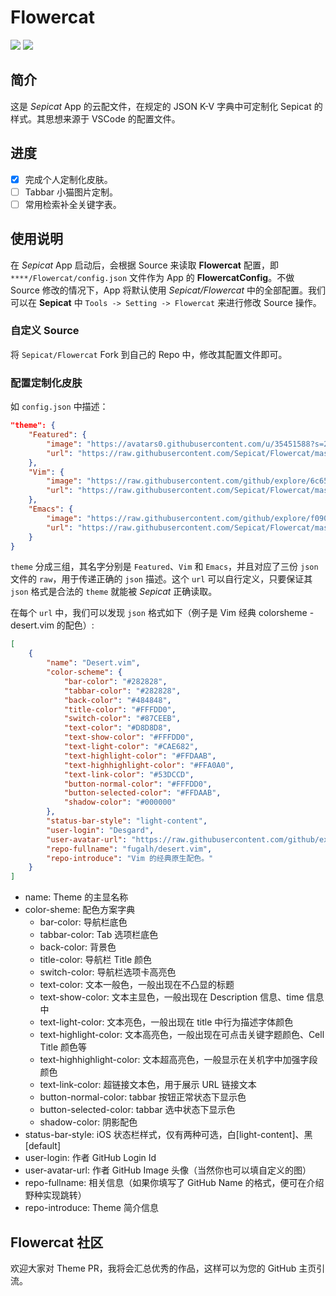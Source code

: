 # Flowercat

![](https://img.shields.io/badge/Sepicat-component-brightgreen.svg)
![](https://img.shields.io/badge/License-GPL--3.0-blue.svg)

## 简介

这是 *Sepicat* App 的云配文件，在规定的 JSON K-V 字典中可定制化 Sepicat 的样式。其思想来源于 VSCode 的配置文件。

## 进度

- [x] 完成个人定制化皮肤。
- [ ] Tabbar 小猫图片定制。
- [ ] 常用检索补全关键字表。

## 使用说明

在 *Sepicat* App 启动后，会根据 Source 来读取 **Flowercat** 配置，即 `****/Flowercat/config.json` 文件作为 App 的 **FlowercatConfig**。不做 Source 修改的情况下，App 将默认使用 *Sepicat/Flowercat* 中的全部配置。我们可以在 **Sepicat** 中 `Tools -> Setting -> Flowercat` 来进行修改 Source 操作。

### 自定义 Source

将 `Sepicat/Flowercat` Fork 到自己的 Repo 中，修改其配置文件即可。

### 配置定制化皮肤

如 `config.json` 中描述：

```json
"theme": {
    "Featured": {
        "image": "https://avatars0.githubusercontent.com/u/35451588?s=200&v=4",
        "url": "https://raw.githubusercontent.com/Sepicat/Flowercat/master/theme.json"
    },
    "Vim": {
        "image": "https://raw.githubusercontent.com/github/explore/6c6508f34230f0ac0d49e847a326429eefbfc030/topics/vim/vim.png",
        "url": "https://raw.githubusercontent.com/Sepicat/Flowercat/master/theme-vim.json"
    },
    "Emacs": {
        "image": "https://raw.githubusercontent.com/github/explore/f090041c611aee2a399eb2591e4f522713f62b50/topics/emacs/emacs.png",
        "url": "https://raw.githubusercontent.com/Sepicat/Flowercat/master/theme-emacs.json"
    }
}
```

`theme` 分成三组，其名字分别是 `Featured`、`Vim` 和 `Emacs`，并且对应了三份 `json` 文件的 `raw`，用于传递正确的 `json` 描述。这个 `url` 可以自行定义，只要保证其 `json` 格式是合法的 `theme` 就能被 *Sepicat* 正确读取。

在每个 `url` 中，我们可以发现 `json` 格式如下（例子是 Vim 经典 colorsheme -
desert.vim 的配色）:

```json
[
    {
        "name": "Desert.vim",
        "color-scheme": {
            "bar-color": "#282828",
            "tabbar-color": "#282828",
            "back-color": "#484848",
            "title-color": "#FFFDD0",
            "switch-color": "#87CEEB",
            "text-color": "#D8D8D8",
            "text-show-color": "#FFFDD0",
            "text-light-color": "#CAE682",
            "text-highlight-color": "#FFDAAB",
            "text-highhighlight-color": "#FFA0A0",
            "text-link-color": "#53DCCD",
            "button-normal-color": "#FFFDD0",
            "button-selected-color": "#FFDAAB",
            "shadow-color": "#000000"
        },
        "status-bar-style": "light-content",
        "user-login": "Desgard",
        "user-avatar-url": "https://raw.githubusercontent.com/github/explore/6c6508f34230f0ac0d49e847a326429eefbfc030/topics/vim/vim.png",
        "repo-fullname": "fugalh/desert.vim",
        "repo-introduce": "Vim 的经典原生配色。"
    }
]
```

* name: Theme 的主显名称
* color-sheme: 配色方案字典
    * bar-color: 导航栏底色
    * tabbar-color: Tab 选项栏底色
    * back-color: 背景色
    * title-color: 导航栏 Title 颜色
    * switch-color: 导航栏选项卡高亮色
    * text-color: 文本一般色，一般出现在不凸显的标题
    * text-show-color: 文本主显色，一般出现在 Description 信息、time 信息中
    * text-light-color: 文本亮色，一般出现在 title 中行为描述字体颜色
    * text-highlight-color: 文本高亮色，一般出现在可点击关键字题颜色、Cell Title 颜色等
    * text-highhighlight-color: 文本超高亮色，一般显示在关机字中加强字段颜色
    * text-link-color: 超链接文本色，用于展示 URL 链接文本
    * button-normal-color: tabbar 按钮正常状态下显示色
    * button-selected-color: tabbar 选中状态下显示色
    * shadow-color: 阴影配色
* status-bar-style: iOS 状态栏样式，仅有两种可选，白[light-content]、黑[default]
* user-login: 作者 GitHub Login Id
* user-avatar-url: 作者 GitHub Image 头像（当然你也可以填自定义的图）
* repo-fullname: 相关信息（如果你填写了 GitHub Name 的格式，便可在介绍野种实现跳转）
* repo-introduce: Theme 简介信息


## Flowercat 社区

欢迎大家对 Theme PR，我将会汇总优秀的作品，这样可以为您的 GitHub 主页引流。
